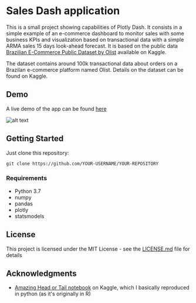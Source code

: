 # Sales Dash application

This is a small project showing capabilities of Plotly Dash. It consists in a simple example of an e-commerce dashboard to monitor sales with some business KPIs and visualization based on transactional data with a simple ARMA sales 15 days look-ahead forecast. It is based on the public data [Brazilian E-Commerce Public Dataset by Olist](https://www.kaggle.com/olistbr/brazilian-ecommerce) available on Kaggle.

The dataset contains around 100k transactional data about orders on a Brazilan e-commerce platform named Olist. Details on the dataset can be found on Kaggle.

## Demo

A live demo of the app can be found [here](https://ecommerce-dash.herokuapp.com/)


![alt text](/screenshot/test.gif "Demo")

## Getting Started

Just clone this repository:
```
git clone https://github.com/YOUR-USERNAME/YOUR-REPOSITORY
```

### Requirements

* Python 3.7
* numpy
* pandas
* plotly
* statsmodels

## License

This project is licensed under the MIT License - see the [LICENSE.md](LICENSE.md) file for details

## Acknowledgments
* [Amazing Head or Tail notebook](https://www.kaggle.com/headsortails/back-to-predict-the-future-interactive-m5-eda) on Kaggle, which I basically reproduced in python (as it's originally in R)

